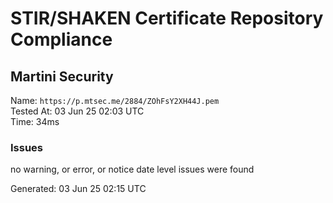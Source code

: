 # STIR/SHAKEN Certificate Repository Compliance

## Martini Security

Name: `https://p.mtsec.me/2884/ZOhFsY2XH44J.pem`\
Tested At: 03 Jun 25 02:03 UTC\
Time: 34ms

### Issues

no warning, or error, or notice date level issues were found

Generated: 03 Jun 25 02:15 UTC